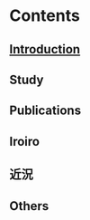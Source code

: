 # Contents
## [Introduction](.introduction/introduction.md)
## Study
## Publications
## Iroiro
## 近況
## Others
